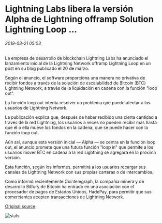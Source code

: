 # Lightning Labs libera la versión Alpha de Lightning offramp Solution Lightning Loop ...

###### 2019-03-21 05:03

La empresa de desarrollo de blockchain Lightning Labs ha anunciado el lanzamiento inicial de la Lightning Network offramp Lightning Loop en un post en su blog publicado el 20 de marzo.

Según el anuncio, el software proporciona una manera no privativa de recibir fondos a través de la solución de escalabilidad de Bitcoin (BTC) Lightning Network, a través de la liquidación en cadena con la función "loop out".

La función loop out intenta resolver un problema que puede afectar a los usuarios de Lightning Network.

La publicación explica que, después de haber recibido una cierta cantidad a través de la red Lightning, los usuarios a veces no pueden recibir más hasta que él o ella mueve los fondos en la cadena, que se puede hacer con la función loop out.

Aún así, aunque esta versión inicial — Alpha — se centra en la función loop out, el anuncio promete que una futura función "loop in" que permite a los usuarios mover BTC en cadena a la red Lightning se agregará en la próxima versión.

Esta función, según los informes, permitirá a los usuarios recargar sus canales de Lightning Network con sus propias carteras o de intercambios.

Como informó recientemente Cointelegraph, la compañía minera y de desarrollo Bitfury de Bitcoin ha entrado en una asociación con el procesador de pagos de Estados Unidos, HadePay, para permitir que sus comerciantes acepten transacciones de Lightning Network.

[Original source](https://cointelegraph.com/news/lightning-labs-releases-alpha-version-of-lightning-offramp-solution-lightning-loop)

![stats](https://c.statcounter.com/11760860/0/a89fa40b/1/ "stats")